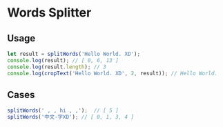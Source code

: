 # Words Splitter

## Usage
```js
let result = splitWords('Hello World. XD');
console.log(result); // [ 0, 6, 13 ]
console.log(result.length); // 3
console.log(cropText('Hello World. XD', 2, result)); // Hello World.
```
## Cases
```js
splitWords(' , , hi , ,');  // [ 5 ]
splitWords('中文-字XD'); // [ 0, 1, 3, 4 ]
```